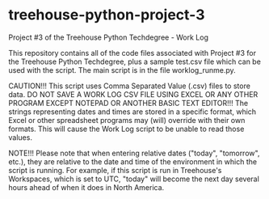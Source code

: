 # treehouse-python-project-3
Project #3 of the Treehouse Python Techdegree - Work Log

This repository contains all of the code files associated with Project #3 for the Treehouse Python
Techdegree, plus a sample test.csv file which can be used with the script.  The main script is in
the file worklog_runme.py.

CAUTION!!!  This script uses Comma Separated Value (.csv) files to store data.  DO NOT SAVE A WORK
LOG CSV FILE USING EXCEL OR ANY OTHER PROGRAM EXCEPT NOTEPAD OR ANOTHER BASIC TEXT EDITOR!!!  The
strings representing dates and times are stored in a specific format, which Excel or other spreadsheet
programs may (will) override with their own formats.  This will cause the Work Log script to be unable
to read those values.

NOTE!!!  Please note that when entering relative dates ("today", "tomorrow", etc.), they are relative
to the date and time of the environment in which the script is running.  For example, if this script
is run in Treehouse's Workspaces, which is set to UTC, "today" will become the next day several hours
ahead of when it does in North America.
